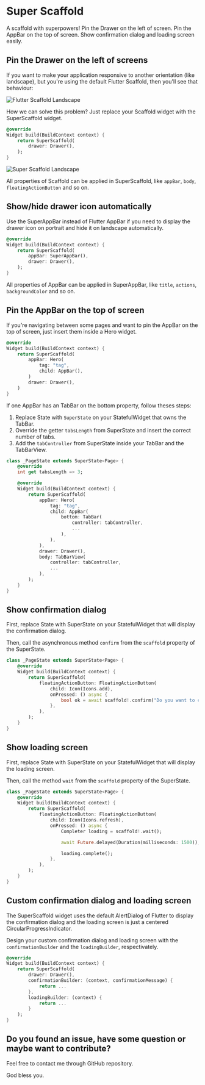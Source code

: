 # Super Scaffold

A scaffold with superpowers! Pin the Drawer on the left of screen. Pin the AppBar on the top of screen. Show confirmation dialog and loading screen easily.

## Pin the Drawer on the left of screens

If you want to make your application responsive to another orientation (like landscape), but you're using the default Flutter Scaffold, then you'll see that behaviour:

![Flutter Scaffold Landscape](https://raw.githubusercontent.com/lucaslannes/super_scaffold/main/assets/README/flutter_scaffold_landscape.png)

How we can solve this problem? Just replace your Scaffold widget with the SuperScaffold widget.

```dart
@override
Widget build(BuildContext context) {
    return SuperScaffold(
        drawer: Drawer(),
    );
}
```

![Super Scaffold Landscape](https://raw.githubusercontent.com/lucaslannes/super_scaffold/main/assets/README/super_scaffold_landscape.png)

All properties of Scaffold can be applied in SuperScaffold, like `appBar`, `body`, `floatingActionButton` and so on.

## Show/hide drawer icon automatically

Use the SuperAppBar instead of Flutter AppBar if you need to display the drawer icon on portrait and hide it on landscape automatically.

```dart
@override
Widget build(BuildContext context) {
    return SuperScaffold(
        appBar: SuperAppBar(),
        drawer: Drawer(),
    );
}
```

All properties of AppBar can be applied in SuperAppBar, like `title`, `actions`, `backgroundColor` and so on.

## Pin the AppBar on the top of screen

If you're navigating between some pages and want to pin the AppBar on the top of screen, just insert them inside a Hero widget.

```dart
@override
Widget build(BuildContext context) {
    return SuperScaffold(
        appBar: Hero(
            tag: "tag",
            child: AppBar(),
        )
        drawer: Drawer(),
    )
}
```

If one AppBar has an TabBar on the bottom property, follow theses steps:

1. Replace State with `SuperState` on your StatefulWidget that owns the TabBar.
2. Override the getter `tabsLength` from SuperState and insert the correct number of tabs.
3. Add the `tabController` from SuperState inside your TabBar and the TabBarView.

```dart
class _PageState extends SuperState<Page> {
    @override
    int get tabsLength => 3;

    @override
    Widget build(BuildContext context) {
        return SuperScaffold(
            appBar: Hero(
                tag: "tag",
                child: AppBar(
                    bottom: TabBar(
                        controller: tabController,
                        ...
                    ),
                ),
            ),
            drawer: Drawer(),
            body: TabBarView(
                controller: tabController,
                ...
            ),
        );
    }
}
```

## Show confirmation dialog

First, replace State with SuperState on your StatefulWidget that will display the confirmation dialog.

Then, call the asynchronous method `confirm` from the `scaffold` property of the SuperState.

```dart
class _PageState extends SuperState<Page> {
    @override
    Widget build(BuildContext context) {
        return SuperScaffold(
            floatingActionButton: FloatingActionButton(
                child: Icon(Icons.add),
                onPressed: () async {
                    bool ok = await scaffold!.confirm("Do you want to continue?");
                },
            ),
        );
    }
}
```

## Show loading screen

First, replace State with SuperState on your StatefulWidget that will display the loading screen.

Then, call the method `wait` from the `scaffold` property of the SuperState.

```dart
class _PageState extends SuperState<Page> {
    @override
    Widget build(BuildContext context) {
        return SuperScaffold(
            floatingActionButton: FloatingActionButton(
                child: Icon(Icons.refresh),
                onPressed: () async {
                    Completer loading = scaffold!.wait();

                    await Future.delayed(Duration(milliseconds: 1500));

                    loading.complete();
                },
            ),
        );
    }
}
```

## Custom confirmation dialog and loading screen

The SuperScaffold widget uses the default AlertDialog of Flutter to display the confirmation dialog and the loading screen is just a centered CircularProgressIndicator.

Design your custom confirmation dialog and loading screen with the `confirmationBuilder` and the `loadingBuilder`, respectivately.

```dart
@override
Widget build(BuildContext context) {
    return SuperScaffold(
        drawer: Drawer(),
        confirmationBuilder: (context, confirmationMessage) {
            return ...
        },
        loadingBuilder: (context) {
            return ...
        }
    );
}
```

## Do you found an issue, have some question or maybe want to contribute?

Feel free to contact me through GitHub repository.

God bless you.